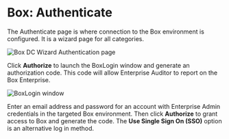 # Box: Authenticate

The Authenticate page is where connection to the Box environment is configured. It is a wizard page
for all categories.

![Box DC Wizard Authentication page](/img/versioned_docs/enterpriseauditor_11.6/enterpriseauditor/admin/datacollector/box/authentication.webp)

Click **Authorize** to launch the BoxLogin window and generate an authorization code. This code will
allow Enterprise Auditor to report on the Box Enterprise.

![BoxLogin window](/img/versioned_docs/enterpriseauditor_11.6/enterpriseauditor/admin/datacollector/box/boxlogin.webp)

Enter an email address and password for an account with Enterprise Admin credentials in the targeted
Box environment. Then click **Authorize** to grant access to Box and generate the code. The **Use
Single Sign On (SSO)** option is an alternative log in method.
